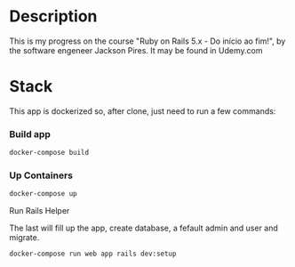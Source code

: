 # Description

This is my progress on the course "Ruby on Rails 5.x - Do início ao fim!", by 
the software engeneer Jackson Pires. It may be found in Udemy.com


# Stack

This app is dockerized so, after clone, just need to run a few commands:

### Build app
```sh
docker-compose build
```
### Up Containers

```sh
docker-compose up
```
Run Rails Helper

The last will fill up the app, create database, a fefault admin and user and migrate.

```sh
docker-compose run web app rails dev:setup
```















<!-- -  Create Welcome controller
- set route root
-  desabilitar generators (sem testes)

         Aula 120 vocẽ aprende a desabilitar tudo 


###Aula 124 

    - Instalar o Devise

    criar model, view do devise


aua 125 

    - colocar gem i18n -->




